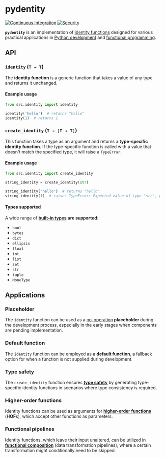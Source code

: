 # pydentity

[![Continuous Integration](https://github.com/Stassi/pydentity/actions/workflows/ci.yml/badge.svg)](https://github.com/Stassi/pydentity/actions/workflows/ci.yml)
[![Security](https://github.com/Stassi/pydentity/actions/workflows/security.yml/badge.svg)](https://github.com/Stassi/pydentity/actions/workflows/security.yml)

**`pydentity`** is an implementation of [identity functions](https://en.wikipedia.org/wiki/Identity_function) designed
for various practical applications in [Python development](https://en.wikipedia.org/wiki/Python_(programming_language))
and [functional programming](https://en.wikipedia.org/wiki/Functional_programming).

## API

### `identity` (`T → T`)

The **identity function** is a generic function that takes a value of any type and returns it unchanged.

#### Example usage

```python
from src.identity import identity

identity('hello')  # returns "hello"
identity(1)  # returns 1
```

### `create_identity` (`T → (T → T)`)

This function takes a type as an argument and returns a **type-specific identity function**. If the type-specific
function is called with a value that doesn't match the specified type, it will raise a `TypeError`.

#### Example usage

```python
from src.identity import create_identity

string_identity = create_identity(str)

string_identity('hello')  # returns "hello"
string_identity(1)  # raises TypeError: Expected value of type "str", got "int"
```

#### Types supported

A wide range of **[built-in types](https://docs.python.org/3/library/stdtypes.html) are supported**:

* `bool`
* `bytes`
* `dict`
* `ellipsis`
* `float`
* `int`
* `list`
* `set`
* `str`
* `tuple`
* `NoneType`

## Applications

### Placeholder

The `identity` function can be used as a [no-operation](https://en.wikipedia.org/wiki/NOP_(code)) **placeholder** during
the development process, especially in the early stages when components are pending implementation.

### Default function

The `identity` function can be employed as a **default function**, a fallback option for when a function is not supplied
during development.

### Type safety

The `create_identity` function ensures **[type safety](https://en.wikipedia.org/wiki/Type_safety)** by generating
type-specific identity functions in scenarios where type consistency is required.

### Higher-order functions

Identity functions can be used as arguments for **[higher-order
functions](https://en.wikipedia.org/wiki/Higher-order_function)** (**HOF**s), which accept other functions as
parameters.

### Functional pipelines

Identity functions, which leave their input unaltered, can be utilized in **[functional
composition](https://en.wikipedia.org/wiki/Function_composition_(computer_science))** (data transformation
pipelines), where a certain transformation might conditionally need to be skipped.
